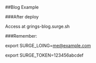 ##Blog Example

###After deploy 

Access at grings-blog.surge.sh

###Remember:

export SURGE_LOING=me@example.com

export SURGE_TOKEN=123456abcdef
